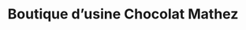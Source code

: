 ---
title: "Boutique d’usine Chocolat Mathez"
url: /les-hauts-danjou/boutique-dusine-chocolat-mathez/
shop: Schokolade
---